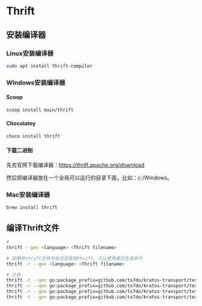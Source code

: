 # Thrift

## 安装编译器

### Linux安装编译器

```bash
sudo apt install thrift-compiler
```

### Windows安装编译器

#### Scoop

```bash
scoop install main/thrift
```

#### Chocolatey

```bash
choco install thrift
```

#### 下载二进制

先去官网下载编译器：<https://thrift.apache.org/download>

然后把编译器放在一个全局可以运行的目录下面，比如：c:/Windows。

### Mac安装编译器

```bash
brew install thrift
```

## 编译Thrift文件

```bash
# 
thrift --gen <language> <Thrift filename>

# 如果有thrift文件中有包含其他thrift，可以使用递归生成命令
thrift -r --gen <language> <Thrift filename>

# 示例
thrift -r --gen go:package_prefix=github.com/tx7do/kratos-transport/testing/api/thrift/gen-go/ shared.thrift
thrift -r --gen go:package_prefix=github.com/tx7do/kratos-transport/testing/api/thrift/gen-go/ tutorial.thrift
thrift -r --gen go:package_prefix=github.com/tx7do/kratos-transport/testing/api/thrift/gen-go/ echo.thrift
thrift -r --gen go:package_prefix=github.com/tx7do/kratos-transport/testing/api/thrift/gen-go/ hygrothermograph.thrift
```